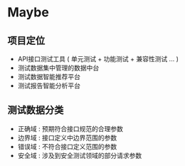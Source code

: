 # Maybe

## 项目定位
* API接口测试工具 ( 单元测试 + 功能测试 + 兼容性测试 ... )
* 测试数据集中管理的数据中台
* 测试数据智能推荐平台
* 测试报告智能分析平台

## 测试数据分类
* <span class="vue-color grey-bg">正确域 : </span>  预期符合接口规范的合理参数
* <span class="vue-color grey-bg">边界域 : </span>  接口定义中边界范围的参数
* <span class="vue-color grey-bg">错误域 : </span>  不符合接口定义范围的参数
* <span class="vue-color grey-bg">安全域 : </span>  涉及到安全测试领域的部分请求参数

